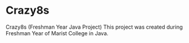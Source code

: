 # Crazy8s
Crazy8s (Freshman Year Java Project)
This project was created during Freshman Year of Marist College in Java.
